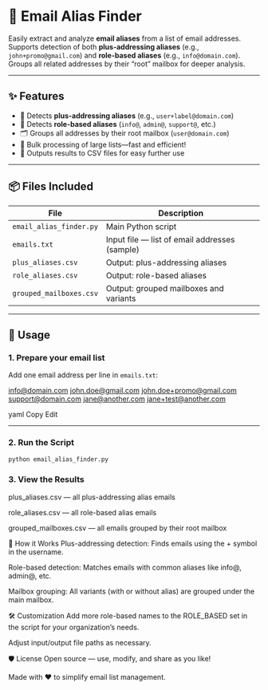 # 📧 Email Alias Finder

Easily extract and analyze **email aliases** from a list of email addresses.  
Supports detection of both **plus-addressing aliases** (e.g., `john+promo@gmail.com`) and **role-based aliases** (e.g., `info@domain.com`).  
Groups all related addresses by their “root” mailbox for deeper analysis.

---

## ✨ Features

- 🔎 Detects **plus-addressing aliases** (e.g., `user+label@domain.com`)
- 📧 Detects **role-based aliases** (`info@`, `admin@`, `support@`, etc.)
- 🗂 Groups all addresses by their root mailbox (`user@domain.com`)
- 🚀 Bulk processing of large lists—fast and efficient!
- 📝 Outputs results to CSV files for easy further use

---

## 📦 Files Included

| File                     | Description                                   |
|--------------------------|-----------------------------------------------|
| `email_alias_finder.py`  | Main Python script                            |
| `emails.txt`             | Input file — list of email addresses (sample) |
| `plus_aliases.csv`       | Output: plus-addressing aliases               |
| `role_aliases.csv`       | Output: role-based aliases                    |
| `grouped_mailboxes.csv`  | Output: grouped mailboxes and variants        |

---

## 🏃 Usage

### 1. Prepare your email list

Add one email address per line in `emails.txt`:

info@domain.com
john.doe@gmail.com
john.doe+promo@gmail.com
support@domain.com
jane@another.com
jane+test@another.com

yaml
Copy
Edit

---

### 2. Run the Script

```bash
python email_alias_finder.py

```


### 3. View the Results

plus_aliases.csv — all plus-addressing alias emails

role_aliases.csv — all role-based alias emails

grouped_mailboxes.csv — all emails grouped by their root mailbox

🧠 How it Works
Plus-addressing detection: Finds emails using the + symbol in the username.

Role-based detection: Matches emails with common aliases like info@, admin@, etc.

Mailbox grouping: All variants (with or without alias) are grouped under the main mailbox.

🛠️ Customization
Add more role-based names to the ROLE_BASED set in the script for your organization’s needs.

Adjust input/output file paths as necessary.

🛡️ License
Open source — use, modify, and share as you like!

Made with ❤️ to simplify email list management.